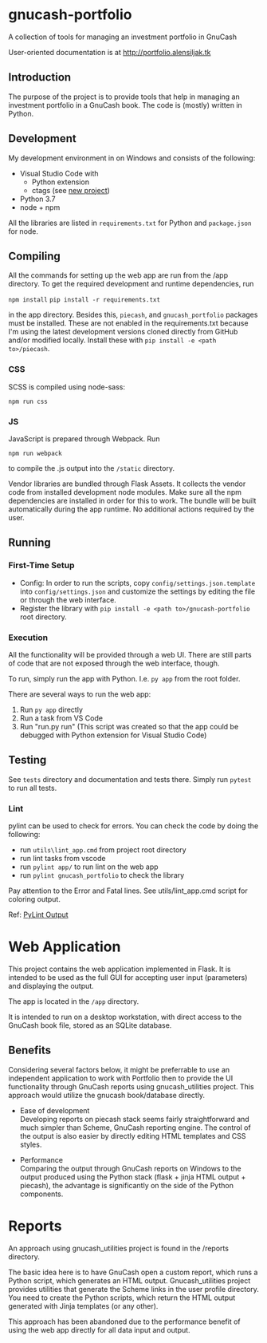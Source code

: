 # gnucash-portfolio

A collection of tools for managing an investment portfolio in GnuCash

User-oriented documentation is at http://portfolio.alensiljak.tk

## Introduction

The purpose of the project is to provide tools that help in managing an investment portfolio in a GnuCash book.
The code is (mostly) written in Python.

## Development

My development environment in on Windows and consists of the following:

- Visual Studio Code with
  - Python extension
  - ctags (see [new project](https://github.com/universal-ctags/ctags-win32/releases))
- Python 3.7
- node + npm

All the libraries are listed in `requirements.txt` for Python and `package.json` for node.

## Compiling

All the commands for setting up the web app are run from the /app directory.
To get the required development and runtime dependencies, run

`npm install`
`pip install -r requirements.txt`

in the app directory.
Besides this, `piecash`, and `gnucash_portfolio` packages must be installed. These are not enabled in the requirements.txt because I'm using the latest development versions cloned directly from GitHub and/or modified locally.
Install these with `pip install -e <path to>/piecash`.

### CSS

SCSS is compiled using node-sass:

`npm run css`

### JS

JavaScript is prepared through Webpack. Run

`npm run webpack` 

to compile the .js output into the `/static` directory.

Vendor libraries are bundled through Flask Assets. It collects the vendor code from installed development node modules. Make sure all the npm dependencies are installed in order for this to work.
The bundle will be built automatically during the app runtime. No additional actions required by the user.

## Running

### First-Time Setup

- Config:
  In order to run the scripts, copy `config/settings.json.template` into `config/settings.json` and customize the settings by editing the file or through the web interface.
- Register the library with ```pip install -e <path to>/gnucash-portfolio``` root directory.

### Execution

All the functionality will be provided through a web UI. There are still parts of code that are not exposed through the web interface, though.

To run, simply run the app with Python. I.e. `py app` from the root folder.

There are several ways to run the web app:

1. Run `py app` directly
2. Run a task from VS Code
3. Run "run.py run" (This script was created so that the app could be debugged with Python extension for Visual Studio Code)

## Testing

See `tests` directory and documentation and tests there.
Simply run `pytest` to run all tests.

### Lint

pylint can be used to check for errors. You can check the code by doing the following:

- run `utils\lint_app.cmd` from project root directory
- run lint tasks from vscode
- run `pylint app/` to run lint on the web app
- run `pylint gnucash_portfolio` to check the library

Pay attention to the Error and Fatal lines. See utils/lint_app.cmd script for coloring output.

Ref: [PyLint Output](https://docs.pylint.org/en/1.6.0/output.html)

# Web Application

This project contains the web application implemented in Flask. It is intended to be used as the full GUI for accepting user input (parameters) and displaying the output.

The app is located in the `/app` directory.

It is intended to run on a desktop workstation, with direct access to the GnuCash book file, stored as an SQLite database.

## Benefits

Considering several factors below, it might be preferrable to use an independent application to work with Portfolio then to provide the UI functionality through GnuCash reports using gnucash_utilities project. This approach would utilize the gnucash book/database directly.

- Ease of development  
Developing reports on piecash stack seems fairly straightforward and much simpler than Scheme, GnuCash reporting engine. The control of the output is also easier by directly editing HTML templates and CSS styles.

- Performance  
Comparing the output through GnuCash reports on Windows to the output produced using the Python stack (flask + jinja HTML output + piecash), the advantage is significantly on the side of the Python components.

# Reports

An approach using gnucash_utilities project is found in the /reports directory.

The basic idea here is to have GnuCash open a custom report, which runs a Python script, which generates an HTML output.
Gnucash_utilities project provides utilities that generate the Scheme links in the user profile directory. You need to create the Python scripts, which return the HTML output generated with Jinja templates (or any other).

This approach has been abandoned due to the performance benefit of using the web app directly for all data input and output.
